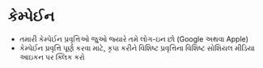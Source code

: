 # **કેમ્પેઈન**

- તમારી કેમ્પેઈન પ્રવૃત્તિઓ જુઓ જ્યારે તમે લોગ-ઇન છો (Google અથવા Apple)
- કેમ્પેઈન પ્રવૃત્તિ પૂર્ણ કરવા માટે, કૃપા કરીને વિશિષ્ટ પ્રવૃત્તિના વિશિષ્ટ સોશિયલ મીડિયા આઇકન પર ક્લિક કરો